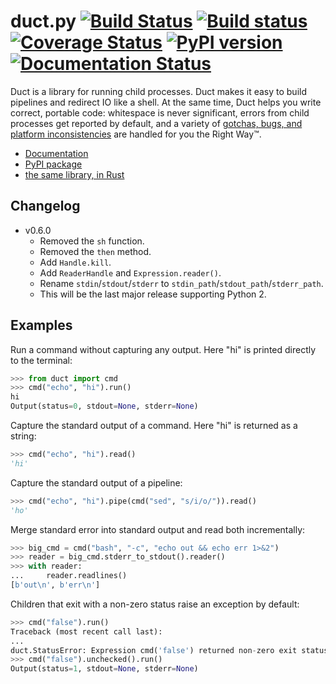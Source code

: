 # duct.py [![Build Status](https://travis-ci.org/oconnor663/duct.py.svg?branch=master)](https://travis-ci.org/oconnor663/duct.py) [![Build status](https://ci.appveyor.com/api/projects/status/5t3rq1xu5l38uaou/branch/master?svg=true)](https://ci.appveyor.com/project/oconnor663/duct-py/branch/master) [![Coverage Status](https://coveralls.io/repos/oconnor663/duct.py/badge.svg?branch=master&service=github)](https://coveralls.io/github/oconnor663/duct.py?branch=master) [![PyPI version](https://badge.fury.io/py/duct.svg)](https://pypi.python.org/pypi/duct) [![Documentation Status](https://readthedocs.org/projects/ductpy/badge/?version=latest)](https://ductpy.readthedocs.io/en/latest/?badge=latest)

Duct is a library for running child processes. Duct makes it easy to
build pipelines and redirect IO like a shell. At the same time, Duct
helps you write correct, portable code: whitespace is never significant,
errors from child processes get reported by default, and a variety of
[gotchas, bugs, and platform
inconsistencies](https://github.com/oconnor663/duct.py/blob/master/gotchas.md)
are handled for you the Right Way™.

- [Documentation](https://ductpy.readthedocs.io)
- [PyPI package](https://pypi.python.org/pypi/duct)
- [the same library, in Rust](https://github.com/oconnor663/duct.rs)

Changelog
---------

- v0.6.0
  - Removed the `sh` function.
  - Removed the `then` method.
  - Add `Handle.kill`.
  - Add `ReaderHandle` and `Expression.reader()`.
  - Rename `stdin`/`stdout`/`stderr` to
    `stdin_path`/`stdout_path`/`stderr_path`.
  - This will be the last major release supporting Python 2.

Examples
--------

Run a command without capturing any output. Here "hi" is printed directly to
the terminal:

```python
>>> from duct import cmd
>>> cmd("echo", "hi").run()
hi
Output(status=0, stdout=None, stderr=None)
```

Capture the standard output of a command. Here "hi" is returned as a string:

```python
>>> cmd("echo", "hi").read()
'hi'
```

Capture the standard output of a pipeline:

```python
>>> cmd("echo", "hi").pipe(cmd("sed", "s/i/o/")).read()
'ho'
```

Merge standard error into standard output and read both incrementally:

```python
>>> big_cmd = cmd("bash", "-c", "echo out && echo err 1>&2")
>>> reader = big_cmd.stderr_to_stdout().reader()
>>> with reader:
...     reader.readlines()
[b'out\n', b'err\n']
```

Children that exit with a non-zero status raise an exception by default:

```python
>>> cmd("false").run()
Traceback (most recent call last):
...
duct.StatusError: Expression cmd('false') returned non-zero exit status: Output(status=1, stdout=None, stderr=None)
>>> cmd("false").unchecked().run()
Output(status=1, stdout=None, stderr=None)
```
